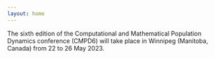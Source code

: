 ```yaml
---
layout: home
---
```


The sixth edition of the Computational and Mathematical Population Dynamics conference (CMPD6) will take place in Winnipeg (Manitoba, Canada) from 22 to 26 May 2023.